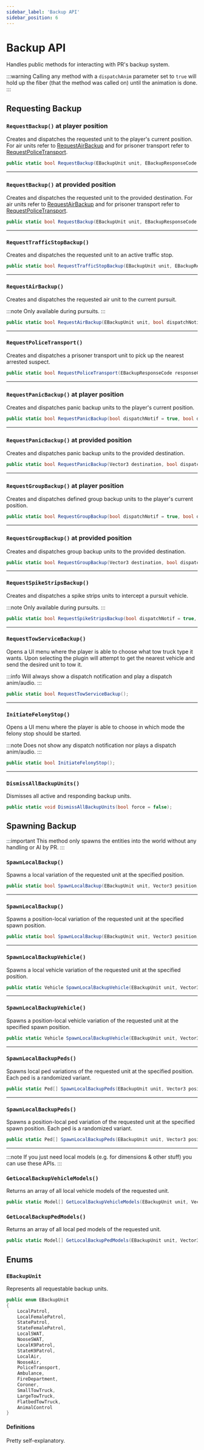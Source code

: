 ```yaml
---
sidebar_label: 'Backup API'
sidebar_position: 6
---
```


# Backup API

Handles public methods for interacting with PR's backup system.

:::warning
Calling any method with a `dispatchAnim` parameter set to `true` will hold up the fiber (that the method was called on) until the animation is done.
:::

## Requesting Backup

### `RequestBackup()` at player position

Creates and dispatches the requested unit to the player's current position.
For air units refer to [RequestAirBackup](#requestairbackup) and for prisoner transport refer to [RequestPoliceTransport](#requestpolicetransport).

```csharp
public static bool RequestBackup(EBackupUnit unit, EBackupResponseCode responseCode, bool dispatchNotif = true, bool dispatchAnim = true, bool dispatchAudio = true);
```

---

### `RequestBackup()` at provided position

Creates and dispatches the requested unit to the provided destination.
For air units refer to [RequestAirBackup](#requestairbackup) and for prisoner transport refer to [RequestPoliceTransport](#requestpolicetransport).

```csharp
public static bool RequestBackup(EBackupUnit unit, EBackupResponseCode responseCode, Vector3 destination, bool dispatchNotif = true, bool dispatchAnim = true, bool dispatchAudio = true);
```

---

### `RequestTrafficStopBackup()`

Creates and dispatches the requested unit to an active traffic stop.

```csharp
public static bool RequestTrafficStopBackup(EBackupUnit unit, EBackupResponseCode responseCode, bool dispatchNotif = true, bool dispatchAnim = true, bool dispatchAudio = true);
```

---

### `RequestAirBackup()`

Creates and dispatches the requested air unit to the current pursuit.

:::note
Only available during pursuits.
:::

```csharp
public static bool RequestAirBackup(EBackupUnit unit, bool dispatchNotif = true, bool dispatchAnim = true, bool dispatchAudio = true);
```

---

### `RequestPoliceTransport()`

Creates and dispatches a prisoner transport unit to pick up the nearest arrested suspect.

```csharp
public static bool RequestPoliceTransport(EBackupResponseCode responseCode, bool dispatchNotif = true, bool dispatchAnim = true, bool dispatchAudio = true);
```

---

### `RequestPanicBackup()` at player position

Creates and dispatches panic backup units to the player's current position.

```csharp
public static bool RequestPanicBackup(bool dispatchNotif = true, bool dispatchAudio = true);
```

---

### `RequestPanicBackup()` at provided position

Creates and dispatches panic backup units to the provided destination.

```csharp
public static bool RequestPanicBackup(Vector3 destination, bool dispatchNotif = true, bool dispatchAnim = true, bool dispatchAudio = true);
```

---

### `RequestGroupBackup()` at player position

Creates and dispatches defined group backup units to the player's current position.

```csharp
public static bool RequestGroupBackup(bool dispatchNotif = true, bool dispatchAnim = true, bool dispatchAudio = true);
```

---

### `RequestGroupBackup()` at provided position

Creates and dispatches group backup units to the provided destination.

```csharp
public static bool RequestGroupBackup(Vector3 destination, bool dispatchNotif = true, bool dispatchAnim = true, bool dispatchAudio = true);
```

---

### `RequestSpikeStripsBackup()`

Creates and dispatches a spike strips units to intercept a pursuit vehicle.

:::note
Only available during pursuits.
:::

```csharp
public static bool RequestSpikeStripsBackup(bool dispatchNotif = true, bool dispatchAnim = true, bool dispatchAudio = true);
```

---

### `RequestTowServiceBackup()`

Opens a UI menu where the player is able to choose what tow truck type it wants.
Upon selecting the plugin will attempt to get the nearest vehicle and send the desired unit to tow it.

:::info
Will always show a dispatch notification and play a dispatch anim/audio.
:::

```csharp
public static bool RequestTowServiceBackup();
```

---

### `InitiateFelonyStop()`

Opens a UI menu where the player is able to choose in which mode the felony stop should be started.

:::note
Does not show any dispatch notification nor plays a dispatch anim/audio.
:::

```csharp
public static bool InitiateFelonyStop();
```

---

### `DismissAllBackupUnits()`

Dismisses all active and responding backup units.

```csharp
public static void DismissAllBackupUnits(bool force = false);
```

## Spawning Backup

:::important
This method only spawns the entities into the world without any handling or AI by PR.
:::

### `SpawnLocalBackup()`

Spawns a local variation of the requested unit at the specified position.

```csharp
public static bool SpawnLocalBackup(EBackupUnit unit, Vector3 position, out Vehicle unitVehicle, out List<Ped> unitPeds);
```

---

### `SpawnLocalBackup()`

Spawns a position-local variation of the requested unit at the specified spawn position.


```csharp
public static bool SpawnLocalBackup(EBackupUnit unit, Vector3 position, Vector3 spawnPosition, out Vehicle unitVehicle, out List<Ped> unitPeds);
```

---

### `SpawnLocalBackupVehicle()`

Spawns a local vehicle variation of the requested unit at the specified position.

```csharp
public static Vehicle SpawnLocalBackupVehicle(EBackupUnit unit, Vector3 position, float heading);
```

---

### `SpawnLocalBackupVehicle()`

Spawns a position-local vehicle variation of the requested unit at the specified spawn position.

```csharp
public static Vehicle SpawnLocalBackupVehicle(EBackupUnit unit, Vector3 position, Vector3 spawnPosition, float heading);
```

---

### `SpawnLocalBackupPeds()`

Spawns local ped variations of the requested unit at the specified position.
Each ped is a randomized variant.

```csharp
public static Ped[] SpawnLocalBackupPeds(EBackupUnit unit, Vector3 position, float heading, int amount, bool equipWeapons = false);
```

---

### `SpawnLocalBackupPeds()`

Spawns a position-local ped variation of the requested unit at the specified spawn position.
Each ped is a randomized variant.

```csharp
public static Ped[] SpawnLocalBackupPeds(EBackupUnit unit, Vector3 position, Vector3 spawnPosition, float heading, int amount, bool equipWeapons = false);
```

---

:::note
If you just need local models (e.g. for dimensions & other stuff) you can use these APIs.
:::

### `GetLocalBackupVehicleModels()`

Returns an array of all local vehicle models of the requested unit.

```csharp
public static Model[] GetLocalBackupVehicleModels(EBackupUnit unit, Vector3 position);
```

### `GetLocalBackupPedModels()`

Returns an array of all local ped models of the requested unit.

```csharp
public static Model[] GetLocalBackupPedModels(EBackupUnit unit, Vector3 position);
```

## Enums

### `EBackupUnit`

Represents all requestable backup units.

```csharp
public enum EBackupUnit
{
    LocalPatrol,
    LocalFemalePatrol,
    StatePatrol,
    StateFemalePatrol,
    LocalSWAT,
    NooseSWAT,
    LocalK9Patrol,
    StateK9Patrol,
    LocalAir,
    NooseAir,
    PoliceTransport,
    Ambulance,
    FireDepartment,
    Coroner,
    SmallTowTruck,
    LargeTowTruck,
    FlatbedTowTruck,
    AnimalControl
}
```

#### Definitions
Pretty self-explanatory.
